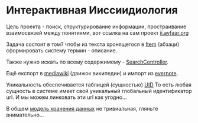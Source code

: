 Интерактивная Ииссиидиология
============================


Цель проекта - поиск, структурирование информации, простраивание взаимосвязей между понятиями, вот ссылка на сам проект [ii.ayfaar.org](http://ii.ayfaar.org)

Задача состоит в том? чтобы из текста хронящегося в [Item](https://github.com/enginer/ii/blob/master/src/main/java/org/ayfaar/app/model/Item.java) (абзаци) сформировать систему термин - описание.

Также нужно искать по всему содержимому - [SearchController](https://github.com/enginer/ii/blob/master/src/main/java/org/ayfaar/app/controllers/SearchController.java). 

Ещё експорт в [mediawiki](http://www.mediawiki.org) (движок википедии) и импорт из [evernote](https://www.evernote.com). 

Уникальность обеспечивается таблицей (сущностью) [UID](https://github.com/enginer/ii/blob/master/src/main/java/org/ayfaar/app/model/UID.java)
То есть любая сущность в системе имеет свой уникальный глобальный идентификатор url. И мы можем линковать эти url как угодно...

 В общем [модель хранения данных](https://github.com/enginer/ii/tree/master/src/main/java/org/ayfaar/app/model) не тривиальная, гляньте внимательно...
